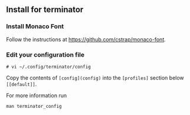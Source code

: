 ## Install for terminator

### Install Monaco Font

Follow the instructions at https://github.com/cstrap/monaco-font.

### Edit your configuration file

```
# vi ~/.config/terminator/config
```

Copy the contents of `[config](config)` into the `[profiles]` section below `[[default]]`.

For more information run
```
man terminator_config
```
